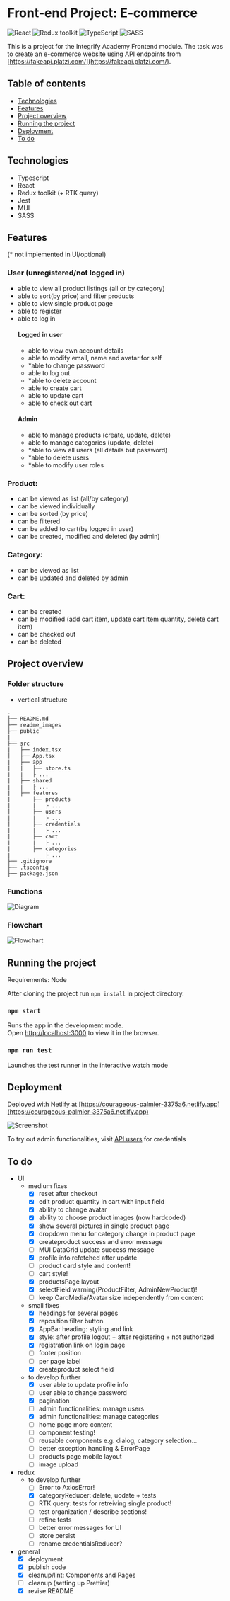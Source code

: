 # Front-end Project: E-commerce

![React](https://img.shields.io/badge/React-v.18-blue)
![Redux toolkit](https://img.shields.io/badge/RTK-v.1-purple)
![TypeScript](https://img.shields.io/badge/TypeScript-v.4-green)
![SASS](https://img.shields.io/badge/SASS-v.1-hotpink)

This is a project for the Integrify Academy Frontend module. The task was to create an e-commerce website using API endpoints from [https://fakeapi.platzi.com/](https://fakeapi.platzi.com/).

## Table of contents
- [Technologies](#technologies)
- [Features](#features)
- [Project overview](#project-overview)
- [Running the project](#running-the-project)
- [Deployment](#deployment)
- [To do](#to-do)

## Technologies

- Typescript
- React
- Redux toolkit (+ RTK query)
- Jest
- MUI
- SASS

## Features

(* not implemented in UI/optional)

### User (unregistered/not logged in)
- able to view all product listings (all or by category)
- able to sort(by price) and filter products
- able to view single product page
- able to register
- able to log in
	#### Logged in user
	- able to view own account details
	- able to modify email, name and avatar for self
	- *able to change password
	- able to log out
	- *able to delete account
	- able to create cart
	- able to update cart
	- able to check out cart
	#### Admin
  - able to manage products (create, update, delete)
  - able to manage categories (update, delete)
  - *able to view all users (all details but password)
  - *able to delete users
  - *able to modify user roles

### Product: 
- can be viewed as list (all/by category)
- can be viewed individually
- can be sorted (by price)
- can be filtered
- can be added to cart(by logged in user)
- can be created, modified and deleted (by admin)

### Category:
- can be viewed as list
- can be updated and deleted by admin

### Cart:
- can be created
- can be modified (add cart item, update cart item quantity, delete cart item)
- can be checked out
- can be deleted

## Project overview

### Folder structure

- vertical structure

````
.
├── README.md
├── readme_images
├── public
|
├── src
|   ├── index.tsx
|   ├── App.tsx
|   ├── app
|   |   ├── store.ts
|   |   ├ ...
|   ├── shared
|   |   ├ ...
|   ├── features
|       ├── products
|       |   ├ ...
|       ├── users
|       |   ├ ...
|       ├── credentials
|       |   ├ ...
|       ├── cart
|       |   ├ ...
|       ├── categories
|           ├ ...
├── .gitignore
├── .tsconfig
├── package.json
````

### Functions

![Diagram](readme_images/E-commerceDiagram.png)

### Flowchart

![Flowchart](readme_images/E-commerceFlowchart.png)

## Running the project

Requirements: Node

After cloning the project run `npm install` in project directory.

### `npm start`

Runs the app in the development mode.\
Open [http://localhost:3000](http://localhost:3000) to view it in the browser.

### `npm run test`

Launches the test runner in the interactive watch mode

## Deployment

Deployed with Netlify at [https://courageous-palmier-3375a6.netlify.app](https://courageous-palmier-3375a6.netlify.app)

![Screenshot](readme_images/E-commerceScreenshot.png)

To try out admin functionalities, visit [API users](https://api.escuelajs.co/api/v1/users) for credentials

## To do
- UI
	- medium fixes
		- [x] reset after checkout
		- [x] edit product quantity in cart with input field
		- [x] ability to change avatar
		- [x] ability to choose product images (now hardcoded)
		- [x] show several pictures in single product page
		- [x] dropdown menu for category change in product page
		- [x] createproduct success and error message
		- [ ] MUI DataGrid update success message
		- [x] profile info refetched after update
		- [ ] product card style and content!
		- [ ] cart style!
		- [x] productsPage layout
		- [x] selectField warning(ProductFilter, AdminNewProduct)!
		- [ ] keep CardMedia/Avatar size independently from content
	- small fixes
		- [x] headings for several pages
		- [x] reposition filter button
		- [x] AppBar heading: styling and link
		- [x] style: after profile logout + after registering + not authorized
		- [x] registration link on login page
		- [ ] footer position
		- [ ] per page label
		- [x] createproduct select field
	- to develop further
		- [x] user able to update profile info
		- [ ] user able to change password
		- [x] pagination
		- [ ] admin functionalities: manage users
		- [x] admin functionalities: manage categories
		- [ ] home page more content
		- [ ] component testing!
		- [ ] reusable components e.g. dialog, category selection...
		- [ ] better exception handling & ErrorPage
		- [ ] products page mobile layout
		- [ ] image upload
- redux
	- to develop further
		- [ ] Error to AxiosError!
		- [x] categoryReducer: delete, uodate + tests
		- [ ] RTK query: tests for retreiving single product!
		- [ ] test organization / describe sections!
		- [ ] refine tests
		- [ ] better error messages for UI
		- [ ] store persist
		- [ ] rename credentialsReducer?
- general
	- [x] deployment
	- [x] publish code
	- [x] cleanup/lint: Components and Pages
	- [ ] cleanup (setting up Prettier)
	- [x] revise README
